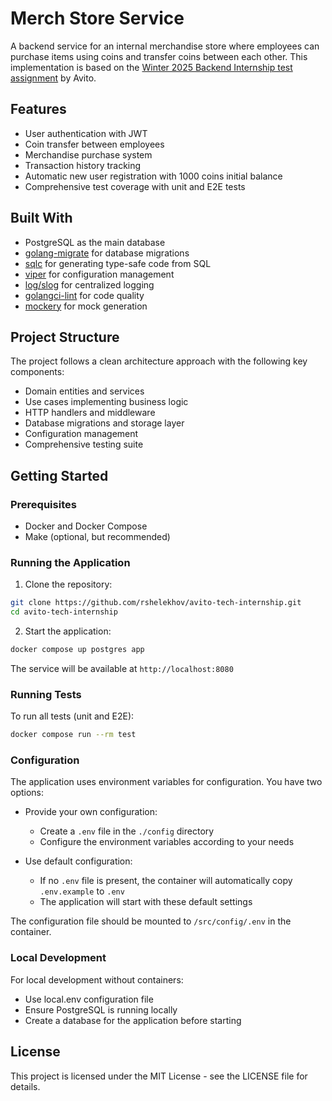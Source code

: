 # Merch Store Service

A backend service for an internal merchandise store where employees can purchase items using coins and transfer coins between each other. This implementation is based on the [Winter 2025 Backend Internship test assignment](https://github.com/avito-tech/tech-internship/blob/main/Tech%20Internships/Backend/Backend-trainee-assignment-winter-2025/Backend-trainee-assignment-winter-2025.md) by Avito.

## Features

- User authentication with JWT
- Coin transfer between employees
- Merchandise purchase system
- Transaction history tracking
- Automatic new user registration with 1000 coins initial balance
- Comprehensive test coverage with unit and E2E tests

## Built With

- PostgreSQL as the main database
- [golang-migrate](https://github.com/golang-migrate/migrate) for database migrations
- [sqlc](https://github.com/sqlc-dev/sqlc) for generating type-safe code from SQL
- [viper](https://github.com/spf13/viper) for configuration management
- [log/slog](https://pkg.go.dev/log/slog) for centralized logging
- [golangci-lint](https://github.com/golangci/golangci-lint) for code quality
- [mockery](https://github.com/vektra/mockery) for mock generation

## Project Structure

The project follows a clean architecture approach with the following key components:

- Domain entities and services
- Use cases implementing business logic
- HTTP handlers and middleware
- Database migrations and storage layer
- Configuration management
- Comprehensive testing suite

## Getting Started

### Prerequisites

- Docker and Docker Compose
- Make (optional, but recommended)

### Running the Application

1. Clone the repository:
```bash
git clone https://github.com/rshelekhov/avito-tech-internship.git
cd avito-tech-internship
```

2. Start the application:
```bash
docker compose up postgres app
```

The service will be available at `http://localhost:8080`

### Running Tests

To run all tests (unit and E2E):
```bash
docker compose run --rm test
```


### Configuration

The application uses environment variables for configuration. You have two options:

- Provide your own configuration:
    - Create a `.env` file in the `./config` directory
    - Configure the environment variables according to your needs

- Use default configuration:
  - If no `.env` file is present, the container will automatically copy `.env.example` to `.env`
  - The application will start with these default settings

The configuration file should be mounted to `/src/config/.env` in the container.

### Local Development
For local development without containers:
- Use local.env configuration file
- Ensure PostgreSQL is running locally
- Create a database for the application before starting

## License

This project is licensed under the MIT License - see the LICENSE file for details.
